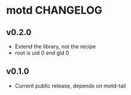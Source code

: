 motd CHANGELOG
===================

v0.2.0
------
- Extend the library, not the recipe
- root is uid 0 and gid 0

v0.1.0
------
- Current public release, depends on motd-tail
